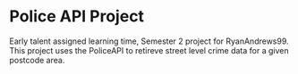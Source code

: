 # Police API Project 
Early talent assigned learning time, Semester 2 project for RyanAndrews99. This project uses the PoliceAPI to retireve street level crime data for a given postcode area.
